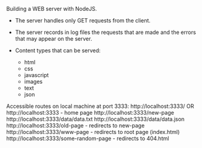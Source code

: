 Building a WEB server with NodeJS.

- The server handles only GET requests from the client.
- The server records in log files the requests that are made and the errors that may appear on the server.
- Content types that can be served:

  - html
  - css
  - javascript
  - images
  - text
  - json

Accessible routes on local machine at port 3333:
http://localhost:3333/ OR http://localhost:3333 - home page
http://localhost:3333/new-page
http://localhost:3333/data/data.txt
http://localhost:3333/data/data.json
http://localhost:3333/old-page - redirects to new-page
http://localhost:3333/www-page - redirects to root page (index.html)
http://localhost:3333/some-random-page - redirects to 404.html
